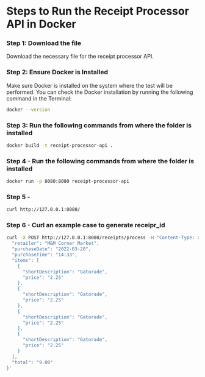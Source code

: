 # Steps to Run the Receipt Processor API in Docker

### Step 1: Download the file
Download the necessary file for the receipt processor API.

### Step 2: Ensure Docker is Installed
Make sure Docker is installed on the system where the test will be performed. You can check the Docker installation by running the following command in the Terminal:
```bash
docker --version
```

### Step 3: Run the following commands from where the folder is installed 
```bash
docker build -t receipt-processor-api .
```

### Step 4 -  Run the following commands from where the folder is installed 
```bash
docker run -p 8080:8080 receipt-processor-api
```
### Step 5 -

```bash
curl http://127.0.0.1:8080/
```

### Step 6 - Curl an example case to generate receipr_id

```bash
curl -X POST http://127.0.0.1:8080/receipts/process -H "Content-Type: application/json" -d '{
  "retailer": "M&M Corner Market",
  "purchaseDate": "2022-03-20",
  "purchaseTime": "14:33",
  "items": [
    {
      "shortDescription": "Gatorade",
      "price": "2.25"
    },
    {
      "shortDescription": "Gatorade",
      "price": "2.25"
    },
    {
      "shortDescription": "Gatorade",
      "price": "2.25"
    },
    {
      "shortDescription": "Gatorade",
      "price": "2.25"
    }
  ],
  "total": "9.00"
}'


``` 
